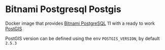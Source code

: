 # Bitnami Postgresql Postgis

Docker image that provides [Bitnami PostgreSQL](https://github.com/bitnami/bitnami-docker-postgresql) 11 with a ready to work [PostGIS](https://postgis.net)

PostGIS version can be defined using the env `POSTGIS_VERSION`, by default `2.5.3`
